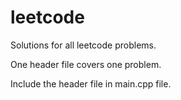 # leetcode

Solutions for all leetcode problems.

One header file covers one problem.

Include the header file in main.cpp file.
